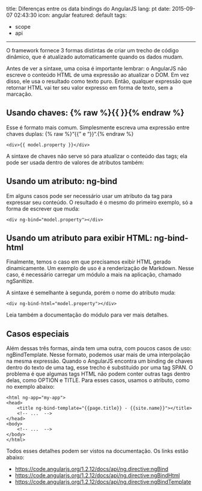 title: Diferenças entre os data bindings do AngularJS
lang: pt
date: 2015-09-07 02:43:30
icon: angular
featured: default
tags:
- scope
- api
---

O framework fornece 3 formas distintas de criar um trecho de código dinâmico, que é atualizado automaticamente quando
os dados mudam.

<!-- more -->

Antes de ver a sintaxe, uma coisa é importante lembrar: o AngularJS não escreve o conteúdo HTML de uma expressão ao
atualizar o DOM. Em vez disso, ele usa o resultado como texto puro. Então, qualquer expressão que retornar HTML vai
ter seu valor expresso em forma de texto, sem a marcação.

## Usando chaves: {% raw %}{{ }}{% endraw %}

Esse é formato mais comum. Simplesmente escreva uma expressão entre chaves duplas: {% raw %}“{{” e “}}“.{% endraw %}

```
<div>{{ model.property }}</div>
```

A sintaxe de chaves não serve só para atualizar o conteúdo das tags; ela pode ser usada dentro de valores de atributos
também:

## Usando um atributo: ng-bind

Em alguns casos pode ser necessário usar um atributo da tag para expressar seu conteúdo. O resultado é o mesmo do
primeiro exemplo, só a forma de escrever que muda:

```
<div ng-bind="model.property"></div>
```

## Usando um atributo para exibir HTML: ng-bind-html

Finalmente, temos o caso em que precisamos exibir HTML gerado dinamicamente. Um exemplo de uso é a renderização de
Markdown. Nesse caso, é necessário carregar um módulo a mais na aplicação, chamado ngSanitize.

A sintaxe é semelhante à segunda, porém o nome do atributo muda:

```
<div ng-bind-html="model.property"></div>
```

Leia também a documentação do módulo para ver mais detalhes.

## Casos especiais

Além dessas três formas, ainda tem uma outra, com poucos casos de uso: ngBindTemplate.
Nesse formato, podemos usar mais de uma interpolação na mesma expressão. Quando o AngularJS encontra um binding de
chaves dentro do texto de uma tag, esse trecho é substituído por uma tag SPAN. O problema é que algumas tags HTML
não podem conter outras tags dentro delas, como OPTION e TITLE. Para esses casos, usamos o atributo, como no exemplo
abaixo:

```
<html ng-app="my-app">
<head>
	<title ng-bind-template="{{page.title}} - {{site.name}}"></title>
	<!-- ...  -->
</head>
<body>
	<!-- ...  -->
</body>
</html>
```

Todos esses detalhes podem ser vistos na documentação. Os links estão abaixo:

 - https://code.angularjs.org/1.2.12/docs/api/ng.directive:ngBind
 - https://code.angularjs.org/1.2.12/docs/api/ng.directive:ngBindHtml
 - https://code.angularjs.org/1.2.12/docs/api/ng.directive:ngBindTemplate
